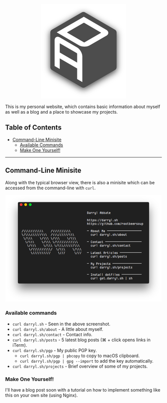 <p align="center" >
  <img src="logo.png">
</p>

This is my personal website, which contains basic information about myself as well as a blog and a place to showcase my projects. 

## Table of Contents
* [Command-Line Minisite](#command-line-minisite)
  * [Available Commands](#available-commands)
  * [Make One Yourself!](#make-one-yourself)

---

## Command-Line Minisite
Along with the typical browser view, there is also a minisite which can be accessed from the command-line with `curl`.

<p align="center" >
  <img src="plaintext.png">
</p>

### Available commands
* `curl darryl.sh` - Seen in the above screenshot.
* `curl darryl.sh/about` - A little about myself.
* `curl darryl.sh/contact` - Contact info.
* `curl darryl.sh/posts` - 5 latest blog posts (⌘ + click opens links in iTerm).
* `curl darryl.sh/pgp` - My public PGP key.
  * `curl darryl.sh/pgp | pbcopy` to copy to macOS clipboard.
  * `curl darryl.sh/pgp | gpg --import` to add the key automatically.
* `curl darryl.sh/projects` - Brief overview of some of my projects.

### Make One Yourself!
I'll have a blog post soon with a tutorial on how to implement something like this on your own site (using Nginx).

